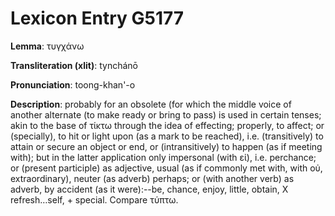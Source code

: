 # Lexicon Entry G5177

**Lemma**: τυγχάνω

**Transliteration (xlit)**: tynchánō

**Pronunciation**: toong-khan'-o

**Description**:
probably for an obsolete  (for which the middle voice of another alternate  (to make ready or bring to pass) is used in certain tenses; akin to the base of τίκτω through the idea of effecting; properly, to affect; or (specially), to hit or light upon (as a mark to be reached), i.e. (transitively) to attain or secure an object or end, or (intransitively) to happen (as if meeting with); but in the latter application only impersonal (with εἰ), i.e. perchance; or (present participle) as adjective, usual (as if commonly met with, with οὐ, extraordinary), neuter (as adverb) perhaps; or (with another verb) as adverb, by accident (as it were):--be, chance, enjoy, little, obtain, X refresh…self, + special. Compare τύπτω.
